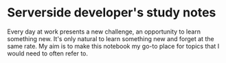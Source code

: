 # Serverside developer's study notes

Every day at work presents a new challenge, an opportunity to learn something new. It's only natural to learn something new and forget at the same rate. My aim is to make this notebook my go-to place for topics that I would need to often refer to.
